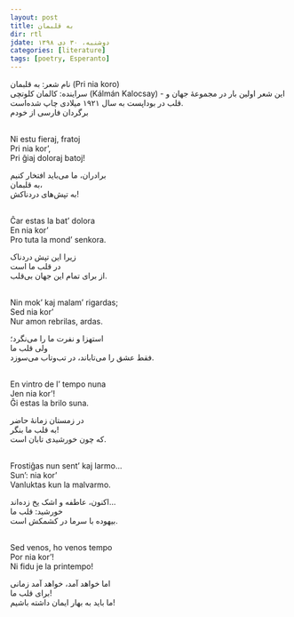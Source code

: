 ```yaml
---
layout: post
title: به قلبمان
dir: rtl
jdate: دوشنبه، ۳۰ دی ۱۳۹۸
categories: [literature]
tags: [poetry, Esperanto]
---
```


نام شعر: به قلبمان (Pri nia koro)<br>
سراینده: کالمان کلوتچی (Kálmán Kalocsay) - این شعر اولین بار در مجموعهٔ جهان و قلب در بوداپست به سال ۱۹۲۱ میلادی چاپ شده‌است.<br>
برگردان فارسی از خودم<br><br>

<div class="english-text">
Ni estu fieraj, fratoj<br>
Pri nia kor’,<br>
Pri ĝiaj doloraj batoj!
</div>

برادران، ما می‌باید افتخار کنیم<br>
به قلبمان،<br>
به تپش‌های دردناکش!<br><br>

<div class="english-text">
Ĉar estas la bat’ dolora<br>
En nia kor’<br>
Pro tuta la mond’ senkora.
</div>

زیرا این تپش دردناک<br>
در قلب ما است<br>
از برای تمام این جهان بی‌قلب.<br><br>

<div class="english-text">
Nin mok’ kaj malam’ rigardas;<br>
Sed nia kor’<br>
Nur amon rebrilas, ardas.
</div>

استهزا و نفرت ما را می‌نگرد؛<br>
ولی قلب ما<br>
فقط عشق را می‌تاباند، در تب‌و‌تاب می‌سوزد.<br><br>

<div class="english-text">
En vintro de l’ tempo nuna<br>
Jen nia kor’!<br>
Ĝi estas la brilo suna.
</div>

در زمستان زمانهٔ‌ حاضر<br>
به قلب ما بنگر!<br>
که چون خورشیدی تابان است.<br><br>

<div class="english-text">
Frostiĝas nun sent’ kaj larmo...<br>
Sun’: nia kor’<br>
Vanluktas kun la malvarmo.
</div>

اکنون، عاطفه و اشک یخ زده‌اند...<br>
خورشید: قلب ما<br>
بیهوده با سرما در کشمکش است.<br><br>

<div class="english-text">
Sed venos, ho venos tempo<br>
Por nia kor’!<br>
Ni fidu je la printempo!
</div>

اما خواهد آمد، خواهد آمد زمانی<br>
برای قلب ما!<br>
ما باید به بهار ایمان داشته باشیم!